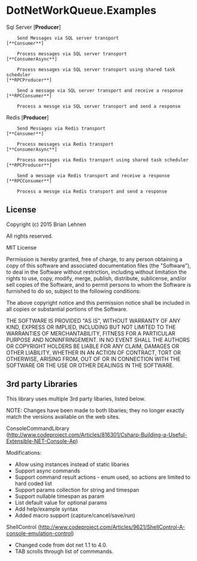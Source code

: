 DotNetWorkQueue.Examples
=========

Sql Server
	[**Producer**]
	
		Send Messages via SQL server transport
	[**Consumer**]
	
		Process messages via SQL server transport
	[**ConsumerAsync**]
	
		Process messages via SQL server transport using shared task scheduler
	[**RPCProducer**]
	
		Send a message via SQL server transport and receive a response
	[**RPCConsumer**]
	
		Process a messge via SQL server transport and send a response

Redis
	[**Producer**]
	
		Send Messages via Redis transport
	[**Consumer**]
	
		Process messages via Redis transport
	[**ConsumerAsync**]
	
		Process messages via Redis transport using shared task scheduler
	[**RPCProducer**]
	
		Send a message via Redis transport and receive a response
	[**RPCConsumer**]
	
		Process a messge via Redis transport and send a response
		
License
--------
Copyright (c) 2015 Brian Lehnen

All rights reserved.
 
MIT License

Permission is hereby granted, free of charge, to any person obtaining a copy
of this software and associated documentation files (the "Software"), to deal
in the Software without restriction, including without limitation the rights
to use, copy, modify, merge, publish, distribute, sublicense, and/or sell
copies of the Software, and to permit persons to whom the Software is
furnished to do so, subject to the following conditions:

The above copyright notice and this permission notice shall be included in
all copies or substantial portions of the Software.

THE SOFTWARE IS PROVIDED "AS IS", WITHOUT WARRANTY OF ANY KIND, EXPRESS OR
IMPLIED, INCLUDING BUT NOT LIMITED TO THE WARRANTIES OF MERCHANTABILITY,
FITNESS FOR A PARTICULAR PURPOSE AND NONINFRINGEMENT. IN NO EVENT SHALL THE
AUTHORS OR COPYRIGHT HOLDERS BE LIABLE FOR ANY CLAIM, DAMAGES OR OTHER
LIABILITY, WHETHER IN AN ACTION OF CONTRACT, TORT OR OTHERWISE, ARISING FROM,
OUT OF OR IN CONNECTION WITH THE SOFTWARE OR THE USE OR OTHER DEALINGS IN
THE SOFTWARE.

3rd party Libraries
--------

This library uses multiple 3rd party libaries, listed below.

NOTE: Changes have been made to both libaries; they no longer exactly match the versions available on the web sites.

ConsoleCommandLibrary 
(http://www.codeproject.com/Articles/816301/Csharp-Building-a-Useful-Extensible-NET-Console-Ap)

Modifications:

- Allow using instances instead of static libaries
- Support async commands
- Support command result actions - enum used, so actions are limited to hard coded list
- Support params collection for string and timespan
- Support nullable timespan as param
- List default value for optional params
- Add help/example syntax
- Added macro support (capture/cancel/save/run)

ShellControl (http://www.codeproject.com/Articles/9621/ShellControl-A-console-emulation-control)

- Changed code from dot net 1.1 to 4.0. 
- TAB scrolls through list of commmands.
